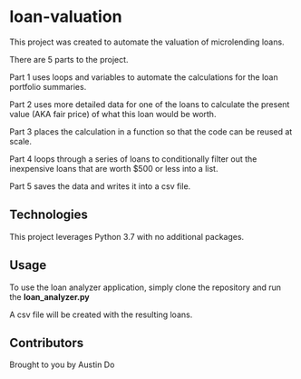 # loan-valuation

This project was created to automate the valuation of microlending loans.

There are 5 parts to the project.

Part 1 uses loops and variables to automate the calculations for the loan portfolio summaries. 

Part 2 uses more detailed data for one of the loans to calculate the present value (AKA fair price) of what this loan would be worth.

Part 3 places the calculation in a function so that the code can be reused at scale.

Part 4 loops through a series of loans to conditionally filter out the inexpensive loans that are worth $500 or less into a list.

Part 5 saves the data and writes it into a csv file.

## Technologies

This project leverages Python 3.7 with no additional packages.

## Usage

To use the loan analyzer application, simply clone the repository and run the **loan_analyzer.py**

A csv file will be created with the resulting loans.

## Contributors

Brought to you by Austin Do
